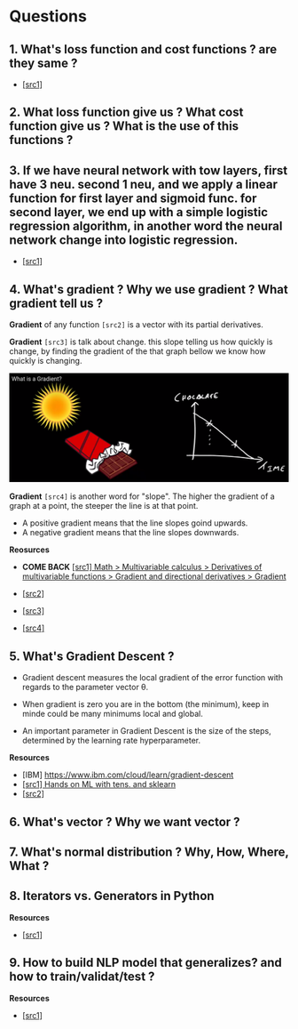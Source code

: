 # Questions

## 1. What's loss function and cost functions ? are they same ?
   * [[src1]](https://youtu.be/SHEPb1JHw5o?t=441)
 
## 2. What loss function give us ? What cost function give us ? What is the use of this functions ?
 
## 3. If we have neural network with tow layers, first have 3 neu. second 1 neu, and we apply a linear function for first layer and sigmoid func. for second layer, we end up with a simple logistic regression algorithm, in another word the neural network change into logistic regression.

   * [[src1]](https://youtu.be/NkOv_k7r6no?t=188)

## 4. What's gradient ? Why we use gradient ? What gradient tell us ?

**Gradient** of any function `[src2]` is a vector with its partial derivatives.

**Gradient** `[src3]` is talk about change. this slope telling us how quickly is change, by finding the gradient of the that graph bellow we know how quickly is changing.

<img src="https://raw.githubusercontent.com/SalAlba/machine-learning/master/topics/images/1.png" >


**Gradient** `[src4]` is another word for "slope". The higher the gradient of a graph at a point, the steeper the line is at that point.

+ A positive gradient means that the line slopes goind upwards.
+ A negative gradient means that the line slopes downwards.


**Reosurces**

* **COME BACK** [[src1] Math > Multivariable calculus > Derivatives of multivariable functions > Gradient and directional derivatives > Gradient](https://www.khanacademy.org/math/multivariable-calculus/multivariable-derivatives/gradient-and-directional-derivatives/v/gradient)

* [[src2]](https://youtu.be/tIpKfDc295M?t=166)

* [[src3]](https://www.youtube.com/watch?v=6zgBUZuC-p8)

* [[src4]](https://revisionmaths.com/gcse-maths-revision/algebra/gradients-and-graphs)

## 5. What's Gradient Descent ?

+ Gradient descent measures the local gradient of the error function with regards to the parameter vector θ.

+ When gradient is zero you are in the bottom (the minimum), keep in minde could be many minimums local and global.

+ An important parameter in Gradient Descent is the size of the steps, determined by
the learning rate hyperparameter.

**Resources**

* [IBM]  https://www.ibm.com/cloud/learn/gradient-descent
* [[src1] Hands on ML with tens. and sklearn](#)
* [[src2]](https://medium.com/@rrfd/what-is-a-cost-function-gradient-descent-examples-with-python-16273460d634)

## 6. What's vector ? Why we want vector ?

## 7. What's normal distribution ? Why, How, Where, What ?


## 8. Iterators vs. Generators in Python

**Resources**
* [[src1]](https://www.youtube.com/watch?v=u0JnTdAcGns)


## 9. How to build NLP model that generalizes? and how to train/validat/test ?


**Resources**
* [[src1]](kdnuggets.com/2019/01/solve-90-nlp-problems-step-by-step-guide.html)
